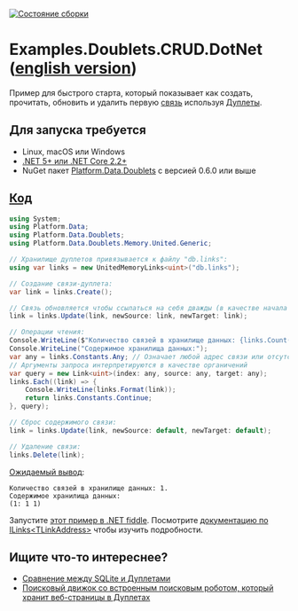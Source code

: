 [![Состояние сборки](https://github.com/linksplatform/Examples.Doublets.CRUD.DotNet/workflows/CI/badge.svg)](https://github.com/linksplatform/Examples.Doublets.CRUD.DotNet/actions?workflow=CI)

# Examples.Doublets.CRUD.DotNet ([english version](https://github.com/linksplatform/Examples.Doublets.CRUD.DotNet/blob/master/README.md))

Пример для быстрого старта, который показывает как создать, прочитать, обновить и удалить первую [связь](https://github.com/Konard/LinksPlatform/wiki/%D0%A7%D0%90%D0%92%D0%9E#%D0%A7%D1%82%D0%BE-%D1%82%D0%B0%D0%BA%D0%BE%D0%B5-%D1%81%D0%B2%D1%8F%D0%B7%D1%8C) используя [Дуплеты](https://github.com/linksplatform/Data.Doublets).

## Для запуска требуется
* Linux, macOS или Windows
* [.NET 5+ или .NET Core 2.2+](https://dotnet.microsoft.com/download)
* NuGet пакет [Platform.Data.Doublets](https://www.nuget.org/packages/Platform.Data.Doublets) с версией 0.6.0 или выше

## [Код](https://github.com/linksplatform/Examples.Doublets.CRUD.DotNet/blob/master/Program.cs)

```C#
using System;
using Platform.Data;
using Platform.Data.Doublets;
using Platform.Data.Doublets.Memory.United.Generic;

// Хранилище дуплетов привязывается к файлу "db.links":
using var links = new UnitedMemoryLinks<uint>("db.links");

// Создание связи-дуплета: 
var link = links.Create();

// Связь обновляется чтобы ссылаться на себя дважды (в качестве начала и конца):
link = links.Update(link, newSource: link, newTarget: link);

// Операции чтения:
Console.WriteLine($"Количество связей в хранилище данных: {links.Count()}.");
Console.WriteLine("Содержимое хранилища данных:");
var any = links.Constants.Any; // Означает любой адрес связи или отсутствие ограничения на адрес связи
// Аргументы запроса интерпретируются в качестве органичений
var query = new Link<uint>(index: any, source: any, target: any);
links.Each((link) => {
    Console.WriteLine(links.Format(link));
    return links.Constants.Continue;
}, query);

// Сброс содержимого связи:
link = links.Update(link, newSource: default, newTarget: default);

// Удаление связи:
links.Delete(link);
```
[Ожидаемый вывод](https://github.com/linksplatform/Examples.Doublets.CRUD.DotNet/runs/2646250538#step:3:4):

```
Количество связей в хранилище данных: 1.
Содержимое хранилища данных:
(1: 1 1)
```

Запустите [этот пример в .NET fiddle](https://dotnetfiddle.net/8J5BQS). Посмотрите [документацию по ILinks\<TLinkAddress\>](https://linksplatform.github.io/Data/csharp/api/Platform.Data.ILinks-2.html) чтобы изучить подробности.

## Ищите что-то интереснее?
* [Сравнение между SQLite и Дуплетами](https://github.com/linksplatform/Comparisons.SQLiteVSDoublets)
* [Поисковый движок со встроенным поисковым роботом, который хранит веб-страницы в Дуплетах](https://github.com/linksplatform/Crawler)
